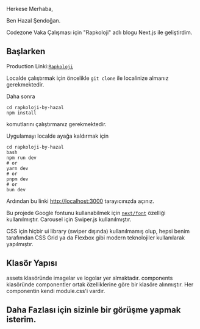 Herkese Merhaba,

Ben Hazal Şendoğan.

Codezone Vaka Çalışması için "Rapkoloji" adlı blogu Next.js ile geliştirdim.


## Başlarken

Production Linki:[`Rapkoloji`](https://rapkoloji-by-hazal.netlify.app/)  

Localde çalıştırmak için öncelikle
``` git clone ``` ile localinize almanız gerekmektedir.

Daha sonra 

```
cd rapkoloji-by-hazal
npm install
```
komutlarını çalıştırmanız gerekmektedir.

Uygulamayı localde ayağa kaldırmak için

```
cd rapkoloji-by-hazal
bash
npm run dev
# or
yarn dev
# or
pnpm dev
# or
bun dev
```

Ardından bu linki [http://localhost:3000](http://localhost:3000) tarayıcınızda açınız.


Bu projede Google fontunu kullanabilmek için [`next/font`](https://nextjs.org/docs/app/building-your-application/optimizing/fonts) özelliği kullanılmıştır.
Carousel için Swiper.js kullanılmıştır.

CSS için hiçbir ui library (swiper dışında) kullanılmamış olup, hepsi benim tarafımdan CSS Grid ya da Flexbox gibi modern teknolojiler kullanılarak yapılmıştır.

## Klasör Yapısı
assets klasöründe imagelar ve logolar yer almaktadır.
components klasöründe componentler ortak özelliklerine göre bir klasöre alınmıştır.
Her componentin kendi module.css'i vardır.


## Daha Fazlası için sizinle bir görüşme yapmak isterim.


